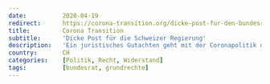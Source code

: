 ```yaml
---
date:          2020-04-19
redirect:      https://corona-transition.org/dicke-post-fur-den-bundesrat
title:         Corona Transition
subtitle:      'Dicke Post für die Schweizer Regierung'
description:   'Ein juristisches Gutachten geht mit der Coronapolitik des Bundesrates hart ins Gericht. Wie Die Ostschweiz am 16. April 2021 berichtete, hat die (...)'
country:       CH
categories:    [Politik, Recht, Widerstand]
tags:          [bundesrat, grundrechte]
---
```

